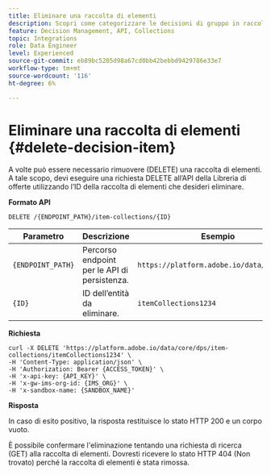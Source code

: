 ```yaml
---
title: Eliminare una raccolta di elementi
description: Scopri come categorizzare le decisioni di gruppo in raccolte.
feature: Decision Management, API, Collections
topic: Integrations
role: Data Engineer
level: Experienced
source-git-commit: eb89bc5205d98a67cd0bb42bebbd9429786e33e7
workflow-type: tm+mt
source-wordcount: '116'
ht-degree: 6%

---
```



# Eliminare una raccolta di elementi {#delete-decision-item}

A volte può essere necessario rimuovere (DELETE) una raccolta di elementi. A tale scopo, devi eseguire una richiesta DELETE all’API della Libreria di offerte utilizzando l’ID della raccolta di elementi che desideri eliminare.

**Formato API**

```http
DELETE /{ENDPOINT_PATH}/item-collections/{ID}
```

| Parametro | Descrizione | Esempio |
| --------- | ----------- | ------- |
| `{ENDPOINT_PATH}` | Percorso endpoint per le API di persistenza. | `https://platform.adobe.io/data/core/dps` |
| `{ID}` | ID dell’entità da eliminare. | `itemCollections1234` |

**Richiesta**

```shell
curl -X DELETE 'https://platform.adobe.io/data/core/dps/item-collections/itemCollections1234' \
-H 'Content-Type: application/json' \
-H 'Authorization: Bearer {ACCESS_TOKEN}' \
-H 'x-api-key: {API_KEY}' \
-H 'x-gw-ims-org-id: {IMS_ORG}' \
-H 'x-sandbox-name: {SANDBOX_NAME}'
```

**Risposta**

In caso di esito positivo, la risposta restituisce lo stato HTTP 200 e un corpo vuoto.

È possibile confermare l&#39;eliminazione tentando una richiesta di ricerca (GET) alla raccolta di elementi. Dovresti ricevere lo stato HTTP 404 (Non trovato) perché la raccolta di elementi è stata rimossa.
